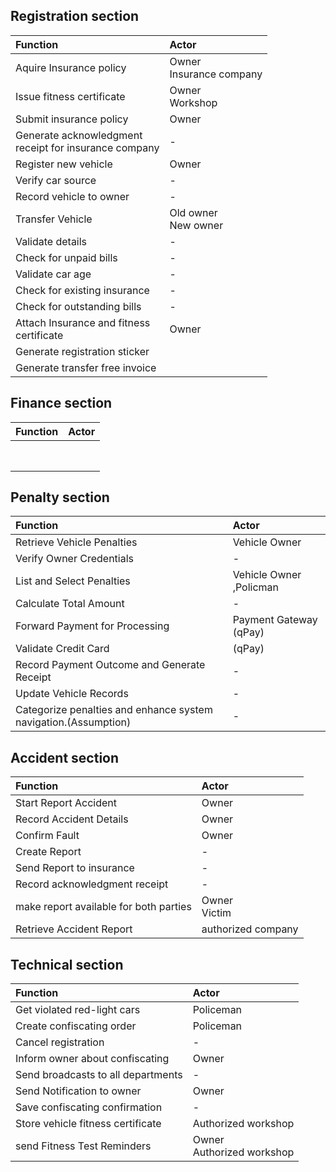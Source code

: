 ## Registration section
| Function                                                 | Actor                      |
| :------------------------------------------------------- | :------------------------- |
| Aquire Insurance policy                                  | Owner<br>Insurance company |
| Issue fitness certificate                                | Owner<br>Workshop          |
| Submit insurance policy                                  | Owner                      |
| Generate acknowledgment<br>receipt for insurance company | -                          |
| Register new vehicle                                     | Owner                      |
| Verify car source                                        | -                          |
| Record vehicle to owner                                  | -                          |
| Transfer Vehicle                                         | Old owner<br>New owner     |
| Validate details                                         | -                          |
| Check for unpaid bills                                   | -                          |
| Validate car age                                         | -                          |
| Check for existing insurance                             | -                          |
| Check for outstanding bills                              | -                          |
| Attach Insurance and fitness<br>certificate              | Owner                      |
| Generate registration sticker                            |                            |
| Generate transfer free invoice                           |                            |



## Finance section

| Function | Actor |
| :------- | :---- |
|          |       |
|          |       |
|          |       |
|          |       |
|          |       |
|          |       |
|          |       |
|          |       |

## Penalty section

| Function                                                        | Actor                   |
| :-------------------------------------------------------------- | :---------------------- |
| Retrieve Vehicle Penalties                                      | Vehicle Owner           |
| Verify Owner Credentials                                        | -                       |
| List and Select Penalties                                       | Vehicle Owner ,Policman |
| Calculate Total Amount                                          | -                       |
| Forward Payment for Processing                                  | Payment Gateway (qPay)  |
| Validate Credit Card                                            | (qPay)                  |
| Record Payment Outcome and Generate Receipt                     | -                       |
| Update Vehicle Records                                          | -                       |
| Categorize penalties and enhance system navigation.(Assumption) | -                       |


## Accident section

| Function                               | Actor              |
| :------------------------------------- | :----------------- |
| Start Report Accident                  | Owner              |
| Record Accident Details                | Owner              |
| Confirm Fault                          | Owner              |
| Create Report                          | -                  |
| Send Report to insurance               | -                  |
| Record acknowledgment receipt          | -                  |
| make report available for both parties | Owner<br>Victim    |
| Retrieve Accident Report               | authorized company |


## Technical section

| Function | Actor |
| :------- | :---- |
| Get violated red-light cars        | Policeman      |
| Create confiscating order         |  Policeman   |
| Cancel registration          | - |
| Inform owner about confiscating| Owner      |
| Send broadcasts to all departments         |-   |
| Send Notification to owner         |  Owner     |
| Save confiscating confirmation         | -  |
| Store vehicle fitness certificate  | Authorized workshop |
|send Fitness Test Reminders| Owner<br>Authorized workshop |